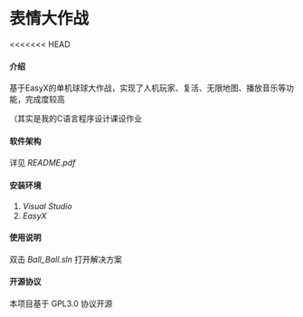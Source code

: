 # 表情大作战

<<<<<<< HEAD

#### 介绍

基于EasyX的单机球球大作战，实现了人机玩家、复活、无限地图、播放音乐等功能，完成度较高

（其实是我的C语言程序设计课设作业

#### 软件架构

详见 *README.pdf*


#### 安装环境

1.  *Visual Studio*
2.  *EasyX*

#### 使用说明

双击 *Ball_Ball.sln* 打开解决方案

#### 开源协议

本项目基于 GPL3.0 协议开源